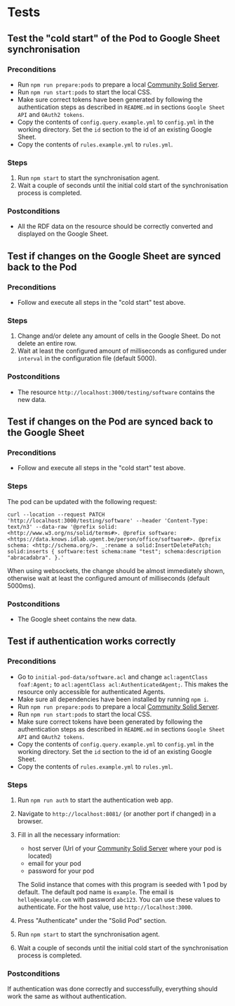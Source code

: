 # Tests

## Test the "cold start" of the Pod to Google Sheet synchronisation

### Preconditions

- Run `npm run prepare:pods` to prepare a local
  [Community Solid Server](https://github.com/CommunitySolidServer/CommunitySolidServer).
- Run `npm run start:pods` to start the local CSS.
- Make sure correct tokens have been generated by following the authentication steps as described in `README.md`
  in sections `Google Sheet API` and `OAuth2 tokens`.
- Copy the contents of `config.query.example.yml` to `config.yml` in the working directory.
  Set the `id` section to the id of an existing Google Sheet.
- Copy the contents of `rules.example.yml` to `rules.yml`.

### Steps

1. Run `npm start` to start the synchronisation agent.
2. Wait a couple of seconds until the initial cold start of the synchronisation process is completed.

### Postconditions

- All the RDF data on the resource should be correctly converted and displayed on the Google Sheet.

## Test if changes on the Google Sheet are synced back to the Pod

### Preconditions

- Follow and execute all steps in the "cold start" test above.

### Steps

1. Change and/or delete any amount of cells in the Google Sheet. Do not delete an entire row.
2. Wait at least the configured amount of milliseconds as configured under `interval`
   in the configuration file (default 5000).

### Postconditions

- The resource `http://localhost:3000/testing/software` contains the new data.

## Test if changes on the Pod are synced back to the Google Sheet

### Preconditions

- Follow and execute all steps in the "cold start" test above.

### Steps

The pod can be updated with the following request:

```shell
curl --location --request PATCH 'http://localhost:3000/testing/software' --header 'Content-Type: text/n3' --data-raw '@prefix solid: <http://www.w3.org/ns/solid/terms#>. @prefix software: <https://data.knows.idlab.ugent.be/person/office/software#>. @prefix schema: <http://schema.org/>. _:rename a solid:InsertDeletePatch; solid:inserts { software:test schema:name "test"; schema:description "abracadabra". }.'
```

When using websockets, the change should be almost immediately shown,
otherwise wait at least the configured amount of milliseconds (default 5000ms).

### Postconditions

- The Google sheet contains the new data.

## Test if authentication works correctly

### Preconditions

- Go to `initial-pod-data/software.acl` and change `acl:agentClass foaf:Agent;`
  to `acl:agentClass acl:AuthenticatedAgent;`.
  This makes the resource only accessible for authenticated Agents.
- Make sure all dependencies have been installed by running `npm i`.
- Run `npm run prepare:pods` to prepare a local
    [Community Solid Server](https://github.com/CommunitySolidServer/CommunitySolidServer).
- Run `npm run start:pods` to start the local CSS.
- Make sure correct tokens have been generated by following the authentication steps as described in `README.md`
  in sections `Google Sheet API` and `OAuth2 tokens`.
- Copy the contents of `config.query.example.yml` to `config.yml` in the working directory.
  Set the `id` section to the id of an existing Google Sheet.
- Copy the contents of `rules.example.yml` to `rules.yml`.

### Steps

1. Run `npm run auth` to start the authentication web app.
2. Navigate to `http://localhost:8081/` (or another port if changed) in a browser.
3. Fill in all the necessary information:
   - host server (Url of your [Community Solid Server](https://github.com/CommunitySolidServer/CommunitySolidServer)
  where your pod is located)
   - email for your pod
   - password for your pod

   The Solid instance that comes with this program is seeded with 1 pod by default. The default pod name is `example`.
  The email is `hello@example.com` with password `abc123`. You can use these values to authenticate. For the host value,
  use `http://localhost:3000`.
4. Press "Authenticate" under the "Solid Pod" section.
5. Run `npm start` to start the synchronisation agent.
6. Wait a couple of seconds until the initial cold start of the synchronisation process is completed.

### Postconditions

If authentication was done correctly and successfully, everything should work the same as without authentication.

